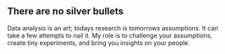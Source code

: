 <aside class="home-Bullets">
  <h2 class="home-Bullets_Title">There are no silver bullets</h2>
  <p class="home-Bullets_Content">Data analysis is an art; todays research is tomorrows assumptions. It can take a few attempts to nail it. My role is to challenge your assumptions, create tiny experiments, and bring you insights on your people.</p>
</aside>
